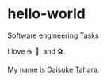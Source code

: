 # hello-world

Software engineering Tasks

I love :coffee: :pizza:, and :soccer:.

My name is Daisuke Tahara.


